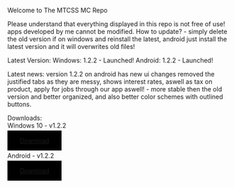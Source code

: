 Welcome to The MTCSS MC Repo

Please understand that everything displayed in this repo is not free of use! apps developed by me cannot be modified.
How to update? - simply delete the old version if on windows and reinstall the latest, android just install the latest version  and it will overwrites old files!

Latest Version:
Windows: 1.2.2 - Launched!
Android: 1.2.2 - Launched!

Latest news:
version 1.2.2 on android has new ui changes removed the justified tabs as they are messy, shows interest rates, aswell as tax on product,
apply for jobs through our app aswell! - more stable then the old version and better organized, and also better color schemes with outlined buttons.

Downloads:
<br>
Windows 10 - v1.2.2
<br>
<br>
<a style="border:2px; padding:14px 28px; background-color:black" href="https://storage.googleapis.com/mtcss/mtcssfreeroam-installer.exe">Download</a>
<br>
<br>
Android - v1.2.2
<br>
<br>
<a style="border:2px; padding:14px 28px; background-color:black" href="https://storage.googleapis.com/mtcss-apk/mtcss.apk">Download</a>

